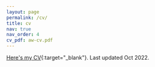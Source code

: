 ```yaml
---
layout: page
permalink: /cv/
title: cv
nav: true
nav_order: 4
cv_pdf: aw-cv.pdf
---
```

[Here's my CV](/assets/pdf/aw-cv.pdf){:target="_blank"}. Last updated Oct 2022.
